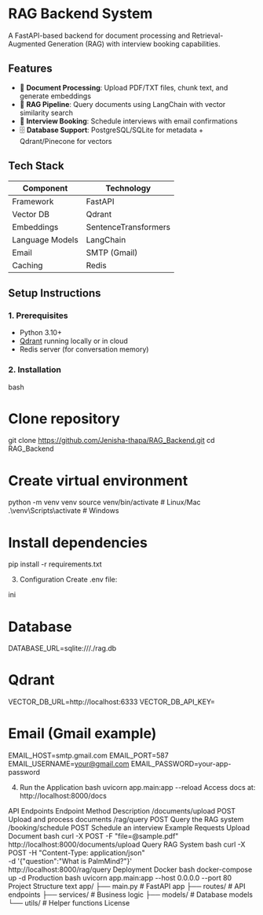 # RAG Backend System

A FastAPI-based backend for document processing and Retrieval-Augmented Generation (RAG) with interview booking capabilities.

## Features

- 📄 **Document Processing**: Upload PDF/TXT files, chunk text, and generate embeddings
- 🧠 **RAG Pipeline**: Query documents using LangChain with vector similarity search
- 📅 **Interview Booking**: Schedule interviews with email confirmations
- 🗄️ **Database Support**: PostgreSQL/SQLite for metadata + Qdrant/Pinecone for vectors

## Tech Stack

| Component           | Technology                |
|---------------------|---------------------------|
| Framework           | FastAPI                   |
| Vector DB           | Qdrant                    |
| Embeddings          | SentenceTransformers      |
| Language Models     | LangChain                 |
| Email               | SMTP (Gmail)              |
| Caching             | Redis                     |

## Setup Instructions

### 1. Prerequisites
- Python 3.10+
- [Qdrant](https://qdrant.tech/documentation/quick-start/) running locally or in cloud
- Redis server (for conversation memory)

### 2. Installation
bash
# Clone repository
git clone https://github.com/Jenisha-thapa/RAG_Backend.git
cd RAG_Backend

# Create virtual environment
python -m venv venv
source venv/bin/activate  # Linux/Mac
.\venv\Scripts\activate   # Windows

# Install dependencies
pip install -r requirements.txt

3. Configuration
Create .env file:

ini
# Database
DATABASE_URL=sqlite:///./rag.db

# Qdrant
VECTOR_DB_URL=http://localhost:6333
VECTOR_DB_API_KEY=

# Email (Gmail example)
EMAIL_HOST=smtp.gmail.com
EMAIL_PORT=587
EMAIL_USERNAME=your@gmail.com
EMAIL_PASSWORD=your-app-password

4. Run the Application
bash
uvicorn app.main:app --reload
Access docs at: http://localhost:8000/docs

API Endpoints
Endpoint	Method	Description
/documents/upload	POST	Upload and process documents
/rag/query	POST	Query the RAG system
/booking/schedule	POST	Schedule an interview
Example Requests
Upload Document
bash
curl -X POST -F "file=@sample.pdf" http://localhost:8000/documents/upload
Query RAG System
bash
curl -X POST -H "Content-Type: application/json" \
-d '{"question":"What is PalmMind?"}' \
http://localhost:8000/rag/query
Deployment
Docker
bash
docker-compose up -d
Production
bash
uvicorn app.main:app --host 0.0.0.0 --port 80
Project Structure
text
app/
├── main.py             # FastAPI app
├── routes/             # API endpoints
├── services/           # Business logic
├── models/             # Database models
└── utils/              # Helper functions
License
